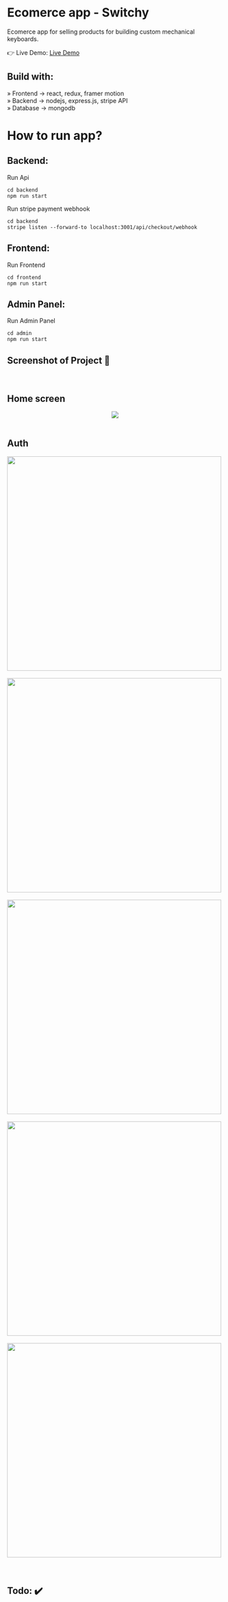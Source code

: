 <div align='center'><img style="width:20%"></div>

<h1>Ecomerce app - Switchy</h1>
<p>Ecomerce app for selling products for building custom mechanical keyboards.</p>

👉 Live Demo: <a href='https://ecommerce-keyboard-store.vercel.app/'>Live Demo</a>

<h2>Build with:</h2>

» Frontend -> react, redux, framer motion
<br>
» Backend -> nodejs, express.js, stripe API
<br>
» Database -> mongodb

<h1>How to run app? </h1>

<h2>Backend: </h2>

<p> Run Api </p>

```
cd backend
npm run start
```

<p> Run stripe payment webhook </p>

```
cd backend
stripe listen --forward-to localhost:3001/api/checkout/webhook
```

<h2>Frontend: </h2>

<p>Run Frontend </p>

```
cd frontend
npm run start
```

<h2>Admin Panel: </h2>

<p>Run Admin Panel </p>

```
cd admin
npm run start
```

<h2>Screenshot of Project 📸</h2>
<br>

## Home screen

<div align='center'>

<img src="https://github.com/user-attachments/assets/02affdd3-8338-4cb8-8181-5f55cdd3ceeb">

</div>

<br>

## Auth

<div align='left'>

<img src="https://github.com/user-attachments/assets/21bba6f1-8b0c-4a82-9585-d49612737e0b" width="500" height="500"/>

</div>

<br>

<div align='left'>

<img src="https://github.com/user-attachments/assets/ad5f753e-6768-400b-92df-610942530b51" width="500" height="500"/>

</div>

<br>

<div align='left'>

<img src="https://github.com/user-attachments/assets/49f5a9cf-e166-4336-b1fd-06346ca5dcdc" width="500" height="500"/>

</div>

<br>

<div align='left'>

<img src="https://github.com/user-attachments/assets/ccdf8ff5-43d7-4fcc-9723-7ba98071af4d" width="500" height="500"/>

</div>

<br>

<div align='left'>

<img src="https://github.com/user-attachments/assets/44166dac-0f37-4565-8593-9a081dabc7bf" width="500" height="500"/>

</div>

<br>

<br>

<h2>Todo: ✔️</h2>
<br>

<br>
